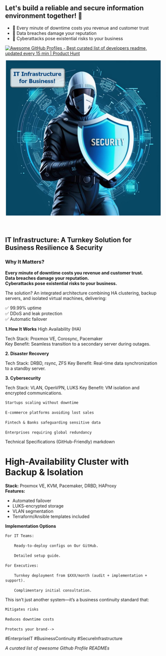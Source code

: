 ## Let's build a reliable and secure information environment together! 👋

<!--
**CyberSecurity-all/CyberSecurity-all** is a ✨ _special_ ✨ repository because its `README.md` (this file) appears on your GitHub profile.

Here are some ideas to get you started:-->

- 🔭 Every minute of downtime costs you revenue and customer trust
- 🌱 Data breaches damage your reputation
- 👯 Cyberattacks pose existential risks to your business
<!-- 🤔 I’m looking for help with ...
- 💬 Ask me about ...
- 📫 How to reach me: ...
- 😄 Pronouns: ...
- ⚡ Fun fact: ...
-->
<a href="https://www.producthunt.com/posts/awesome-github-profiles?utm_source=badge-featured&utm_medium=badge&utm_souce=badge-awesome-github-profiles" target="_blank"><img src="https://api.producthunt.com/widgets/embed-image/v1/featured.svg?post_id=277987&theme=light" alt="Awesome GitHub Profiles - Best curated list of developers readme, updated every 15 min | Product Hunt" style="width: 200px; height: 44px;" width="200" height="44" /></a></h1>
<div align="center">

<!--<img src="../images/cybersecurity-p.png" style="width: 200px;height:400px" alt="information environment">-->
<img src="cybersecurity-p.png" style="width: 500px;height:500px" alt="information environment">
</div>
<br>
<br>

## IT Infrastructure: A Turnkey Solution for Business Resilience & Security  

### Why It Matters?

**Every minute of downtime costs you revenue and customer trust.  
Data breaches damage your reputation.  
Cyberattacks pose existential risks to your business.**

The solution? An integrated architecture combining HA clustering, backup servers, and isolated virtual machines, delivering:  

✅ 99.99% uptime  
✅ DDoS and leak protection  
✅ Automatic failover  

**1.How It Works** High Availability (HA)

Tech Stack: Proxmox VE, Corosync, Pacemaker  
Key Benefit: Seamless transition to a secondary server during outages.  

**2. Disaster Recovery**

Tech Stack: DRBD, rsync, ZFS
Key Benefit: Real-time data synchronization to a standby server.

**3. Cybersecurity**

Tech Stack: VLAN, OpenVPN, LUKS
Key Benefit: VM isolation and encrypted communications.


    Startups scaling without downtime

    E-commerce platforms avoiding lost sales

    Fintech & Banks safeguarding sensitive data

    Enterprises requiring global redundancy

Technical Specifications (GitHub-Friendly)
markdown

# High-Availability Cluster with Backup & Isolation  
**Stack:** Proxmox VE, KVM, Pacemaker, DRBD, HAProxy  
**Features:**  
- Automated failover  
- LUKS-encrypted storage  
- VLAN segmentation  
- Terraform/Ansible templates included  

**Implementation Options**

    For IT Teams:

        Ready-to-deploy configs on Our GitHub.

        Detailed setup guide.

    For Executives:

        Turnkey deployment from $XXX/month (audit + implementation + support).

        Complimentary initial consultation.


This isn’t just another system—it’s a business continuity standard that:

    Mitigates risks

    Reduces downtime costs

    Protects your brand-->

<!--Contact us: contact@example.com or GitHub Issues.-->

#EnterpriseIT #BusinessContinuity #SecureInfrastructure



<i>A curated list of awesome Github Profile READMEs</i>

<!--<a href="https://github.com/CyberSecurity-all/awesome-github-profile-readme/stargazers"><img src="https://img.shields.io/github/stars/CyberSecurity-all/awesome-github-profile-readme" alt="Stars Badge"/></a>
<a href="https://github.com/CyberSecurity-all/awesome-github-profile-readme/network/members"><img src="https://img.shields.io/github/forks/CyberSecurity-all/awesome-github-profile-readme" alt="Forks Badge"/></a>
<a href="https://github.com/CyberSecurity-all/awesome-github-profile-readme/pulls"><img src="https://img.shields.io/github/issues-pr/CyberSecurity-all/awesome-github-profile-readme" alt="Pull Requests Badge"/></a>
<a href="https://github.com/CyberSecurity-all/awesome-github-profile-readme/issues"><img src="https://img.shields.io/github/issues/CyberSecurity-all/awesome-github-profile-readme" alt="Issues Badge"/></a>
<a href="https://github.com/CyberSecurity-all/awesome-github-profile-readme/graphs/contributors"><img alt="GitHub contributors" src="https://img.shields.io/github/contributors/CyberSecurity-all/awesome-github-profile-readme?color=2b9348"></a>
<a href="https://github.com/CyberSecurity-all/awesome-github-profile-readme/blob/master/LICENSE"><img src="https://img.shields.io/github/license/CyberSecurity-all/awesome-github-profile-readme?color=2b9348" alt="License Badge"/></a>-->




